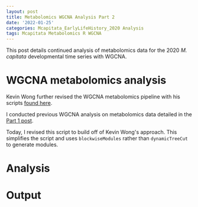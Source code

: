 ```yaml
---
layout: post
title: Metabolomics WGCNA Analysis Part 2
date: '2022-01-25'
categories: Mcapitata_EarlyLifeHistory_2020 Analysis
tags: Mcapitata Metabolomics R WGCNA
---
```

This post details continued analysis of metabolomics data for the 2020 *M. capitata* developmental time series with WGCNA.  

# **WGCNA metabolomics analysis**  

Kevin Wong further revised the WGCNA metabolomics pipeline with his scripts [found here](https://github.com/kevinhwong1/Porites_Rim_Bleaching_2019/blob/master/scripts/Metabolomics/Metabolomics_WGCNA.Rmd).  

I conducted previous WGCNA analysis on metabolomics data detailed in the [Part 1 post](https://ahuffmyer.github.io/ASH_Putnam_Lab_Notebook/Metabolomics-WGCNA-Analysis-Part-1/).   

Today, I revised this script to build off of Kevin Wong's approach. This simplifies the script and uses `blockwiseModules` rather than `dynamicTreeCut` to generate modules.  

# **Analysis**  


# **Output**  

  

